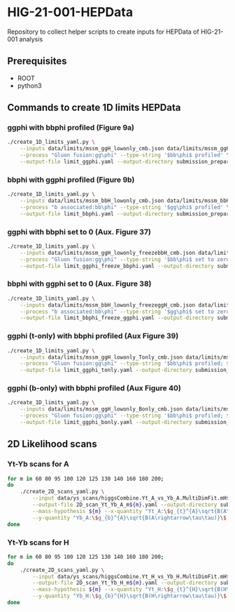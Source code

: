 # HIG-21-001-HEPData
Repository to collect helper scripts to create inputs for HEPData of HIG-21-001 analysis

## Prerequisites

* ROOT
* python3

## Commands to create 1D limits HEPData


### ggphi with bbphi profiled (Figure 9a)

```bash
./create_1D_limits_yaml.py \
    --inputs data/limits/mssm_ggH_lowonly_cmb.json data/limits/mssm_ggH_highonly_cmb.json \
    --process "Gluon fusion:gg\phi" --type-string '$bb\phi$ profiled' \
    --output-file limit_ggphi.yaml --output-directory submission_preparation
```

### bbphi with ggphi profiled (Figure 9b)

```bash
./create_1D_limits_yaml.py \
    --inputs data/limits/mssm_bbH_lowonly_cmb.json data/limits/mssm_bbH_highonly_cmb.json \
    --process "b associated:bb\phi" --type-string '$gg\phi$ profiled' \
    --output-file limit_bbphi.yaml --output-directory submission_preparation
```

### ggphi with bbphi set to 0 (Aux. Figure 37)

```bash
./create_1D_limits_yaml.py \
    --inputs data/limits/mssm_ggH_lowonly_freezebbH_cmb.json data/limits/mssm_ggH_highonly_freezebbH_cmb.json \
    --process "Gluon fusion:gg\phi" --type-string '$bb\phi$ set to zero' \
    --output-file limit_ggphi_freeze_bbphi.yaml --output-directory submission_preparation
```

### bbphi with ggphi set to 0 (Aux. Figure 38)

```bash
./create_1D_limits_yaml.py \
    --inputs data/limits/mssm_bbH_lowonly_freezeggH_cmb.json data/limits/mssm_bbH_highonly_freezeggH_cmb.json \
    --process "b associated:bb\phi" --type-string '$gg\phi$ set to zero' \
    --output-file limit_bbphi_freeze_ggphi.yaml --output-directory submission_preparation
```

### ggphi (t-only) with bbphi profiled (Aux Figure 39)

```bash
./create_1D_limits_yaml.py \
    --inputs data/limits/mssm_ggH_lowonly_Tonly_cmb.json data/limits/mssm_ggH_highonly_Tonly_cmb.json \
    --process "Gluon fusion:gg\phi" --type-string '$bb\phi$ profiled; $gg\phi$ with t quark only' \
    --output-file limit_ggphi_tonly.yaml --output-directory submission_preparation
```

### ggphi (b-only) with bbphi profiled (Aux Figure 40)

```bash
./create_1D_limits_yaml.py \
    --inputs data/limits/mssm_ggH_lowonly_Bonly_cmb.json data/limits/mssm_ggH_highonly_Bonly_cmb.json \
    --process "Gluon fusion:gg\phi" --type-string '$bb\phi$ profiled; $gg\phi$ with b quark only' \
    --output-file limit_ggphi_bonly.yaml --output-directory submission_preparation
```

## 2D Likelihood scans

### Yt-Yb scans for A
```bash
for m in 60 80 95 100 120 125 130 140 160 180 200;
do
    ./create_2D_scans_yaml.py \
        --input data/ys_scans/higgsCombine.Yt_A_vs_Yb_A.MultiDimFit.mH${m}.root \
        --output-file 2D_scan_Yt_Yb_A_m${m}.yaml --output-directory submission_preparation \
        --mass-hypothesis ${m} --x-quantity "Yt_A:\$g_{t}^{A}\sqrt{B(A\rightarrow\tau\tau)}\$:" \
        --y-quantity "Yb_A:\$g_{b}^{A}\sqrt{B(A\rightarrow\tau\tau)}\$:" --upper-value 1000
done
```

### Yt-Yb scans for H
```bash
for m in 60 80 95 100 120 125 130 140 160 180 200;
do
    ./create_2D_scans_yaml.py \
        --input data/ys_scans/higgsCombine.Yt_H_vs_Yb_H.MultiDimFit.mH${m}.root \
        --output-file 2D_scan_Yt_Yb_H_m${m}.yaml --output-directory submission_preparation \
        --mass-hypothesis ${m} --x-quantity "Yt_H:\$g_{t}^{H}\sqrt{B(H\rightarrow\tau\tau)}\$:" \
        --y-quantity "Yb_H:\$g_{b}^{H}\sqrt{B(H\rightarrow\tau\tau)}\$:" --upper-value 1000
done
```
